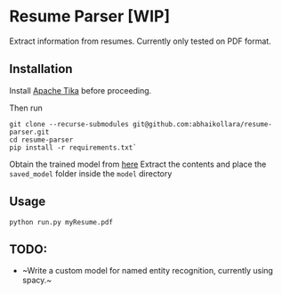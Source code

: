 # Resume Parser [WIP]
Extract information from resumes. Currently only tested on PDF format.
## Installation
Install [Apache Tika](https://tika.apache.org/download.html) before proceeding.

Then run
```
git clone --recurse-submodules git@github.com:abhaikollara/resume-parser.git
cd resume-parser
pip install -r requirements.txt`
```

Obtain the trained model from [here](http://bit.ly/2TSxl4Y)
Extract the contents and place the `saved_model` folder inside the `model` directory

## Usage
```
python run.py myResume.pdf
```

## TODO:
 - ~Write a custom model for named entity recognition, currently using spacy.~
